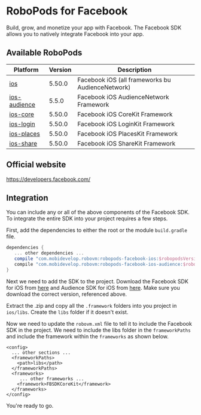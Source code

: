 # RoboPods for Facebook

Build, grow, and monetize your app with Facebook. The Facebook SDK allows you to natively integrate Facebook into your app.

## Available RoboPods

| Platform                          | Version  | Description                                         |
|---------------------------------|----------|-----------------------------------------------------|
| [ios](ios/)                       | 5.50.0   | Facebook iOS (all frameworks bu AudienceNetwork)   |
| [ios-audience](ios-audience/)     | 5.5.0   | Facebook iOS AudienceNetwork Framework              |
| [ios-core](ios-core/)             | 5.50.0   | Facebook iOS CoreKit Framework                      |
| [ios-login](ios-login/)           | 5.50.0   | Facebook iOS LoginKit Framework                     |
| [ios-places](ios-places/)         | 5.50.0   | Facebook iOS PlacesKit Framework                    |
| [ios-share](ios-share/)           | 5.50.0   | Facebook iOS ShareKit Framework                     |

## Official website

https://developers.facebook.com/

## Integration

You can include any or all of the above components of the Facebook SDK. To integrate the entire SDK into your project requires a few steps.

First, add the dependencies to either the root or the module `build.gradle` file.

```gradle
dependencies {
   ... other dependencies ...
   compile "com.mobidevelop.robovm:robopods-facebook-ios:$robopodsVersion"
   compile "com.mobidevelop.robovm:robopods-facebook-ios-audience:$robopodsVersion"
}
```

Next we need to add the SDK to the project. Download the Facebook SDK for iOS from [here](https://developers.facebook.com/docs/ios/downloads) and Audience SDK for iOS from [here](https://developers.facebook.com/docs/audience-network/download). Make sure you download the correct version, referenced above.

Extract the .zip and copy all the `.framework` folders into you project in `ios/libs`. Create the `libs` folder if it doesn't exist.

Now we need to update the `robovm.xml` file to tell it to include the Facebook SDK in the project. We need to include the libs folder in the `frameworkPaths` and include the framework within the `frameworks` as shown below.

```
<config>
  ... other sections ...
  <frameworkPaths>
    <path>libs</path>
  </frameworkPaths>
  <frameworks>
     ... other frameworks ...
    <framework>FBSDKCoreKit</framework>
  </frameworks>
</config>

```

You're ready to go.
